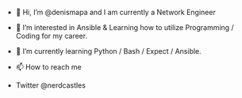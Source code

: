 - 👋 Hi, I’m @denismapa and I am currently a Network Engineer
- 👀 I’m interested in Ansible & Learning how to utilize Programming / Coding for my career.
- 🌱 I’m currently learning Python / Bash / Expect / Ansible.
- 📫 How to reach me 

- Twitter  @nerdcastles


<!---
denismapa/denismapa is a ✨ special ✨ repository because its `README.md` (this file) appears on your GitHub profile.
You can click the Preview link to take a look at your changes.
--->
